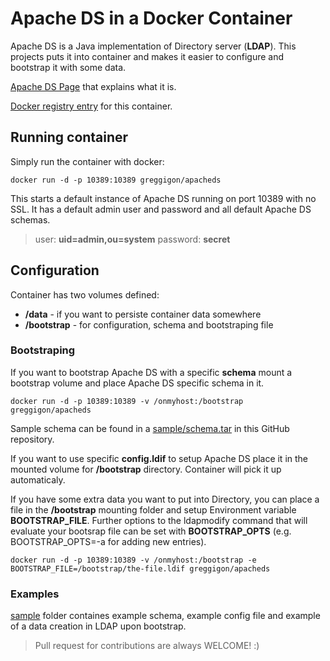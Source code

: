 Apache DS in a Docker Container
===============================

Apache DS is a Java implementation of Directory server (**LDAP**). This projects puts it into container and makes it easier to configure and bootstrap it with some data.

[Apache DS Page](1) that explains what it is.

[Docker registry entry](3) for this container.

## Running container
Simply run the container with docker:

	
	docker run -d -p 10389:10389 greggigon/apacheds
	



This starts a default instance of Apache DS running on port 10389 with no SSL. It has a default admin user and password and all default Apache DS schemas. 

> user: **uid=admin,ou=system** password: **secret**


## Configuration 
Container has two volumes defined:

* **/data** - if you want to persiste container data somewhere
* **/bootstrap** - for configuration, schema and bootstraping file

### Bootstraping

If you want to bootstrap Apache DS with a specific **schema** mount a bootstrap volume and place Apache DS specific schema in it.


	docker run -d -p 10389:10389 -v /onmyhost:/bootstrap greggigon/apacheds

Sample schema can be found in a [sample/schema.tar](2) in this GitHub repository. 

If you want to use specific **config.ldif** to setup Apache DS place it in the mounted volume for **/bootstrap** directory. Container will pick it up automaticaly.

If you have some extra data you want to put into Directory, you can place a file in the **/bootstrap** mounting folder and setup Environment variable **BOOTSTRAP_FILE**.
Further options to the ldapmodify command that will evaluate your bootsrap file can be set with **BOOTSTRAP_OPTS** (e.g. BOOTSTRAP_OPTS=-a for adding new entries). 

	docker run -d -p 10389:10389 -v /onmyhost:/bootstrap -e BOOTSTRAP_FILE=/bootstrap/the-file.ldif greggigon/apacheds


### Examples

[sample](2) folder containes example schema, example config file and example of a data creation in LDAP upon bootstrap.

> Pull request for contributions are always WELCOME! :)





[1]: https://directory.apache.org/apacheds/
[2]: https://github.com/greggigon/apacheds-docker-container/tree/master/sample
[3]: https://registry.hub.docker.com/u/greggigon/apacheds/
